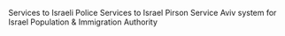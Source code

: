 Services to Israeli Police
Services to Israel Pirson Service
Aviv system for Israel Population & Immigration Authority